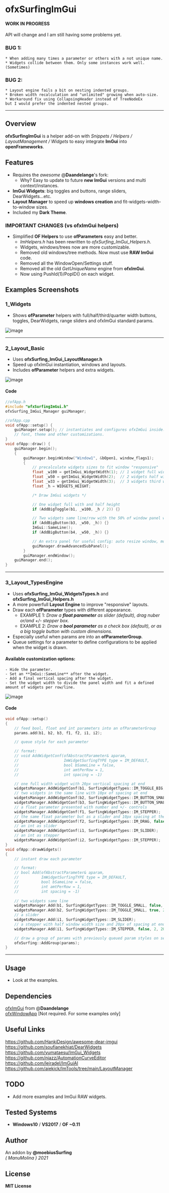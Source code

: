 ofxSurfingImGui
=============================

#### WORK IN PROGRESS
API will change and I am still having some problems yet.  
### **BUG 1**:  
    * When adding many times a parameter or others with a not unique name.  
    * Widgets collide between them. Only some instances work well. (Sometimes)  
### **BUG 2**:  
    * Layout engine fails a bit on nesting indented groups.  
    * Broken width recalculation and "unlimited" growing when auto-size.  
    * Workaround fix using CollapsingHeader instead of TreeNodeEx  
	but I would prefer the indented nested groups.

---------------------------------------------------------

## Overview
**ofxSurfingImGui** is a helper add-on with _Snippets / Helpers / LayoutManagement / Widgets_ to easy integrate **ImGui** into **openFrameworks**.

## Features 
* Requires the _awesome_ @**Daandelange**'s fork: 
    - Why? Easy to update to future **new ImGui** versions and multi context/instances.
* **ImGui Widgets**: big toggles and buttons, range sliders, DearWidgets...etc.
* **Layout Manager** to speed up **windows creation** and fit-widgets-width-to-window sizes.
* Included my **Dark Theme**.

### IMPORTANT CHANGES (vs ofxImGui helpers)  
- Simplified **OF Helpers** to use **ofParameters** easy and better. 
    * _ImHelpers.h_ has been rewritten to _ofxSurfing_ImGui_Helpers.h_.
    * Widgets, windows/trees now are more customizable. 
    * Removed old windows/tree methods. Now must use **RAW ImGui** code.
    * Removed all the WindowOpen/Settings stuff.
    * Removed all the old _GetUniqueName_ engine from **ofxImGui**. 
    * Now using PushId(1)/PopID() on each widget.

## Examples Screenshots

### 1_Widgets
* Shows **ofParameter** helpers with full/half/third/quarter width buttons, toggles, DearWidgets, range sliders and ofxImGui standard params.  

![image](/docs/Capture1.PNG?raw=true "image")  
<!-- <img src="docs/Capture1.PNG" width="80%" height="80%"> -->

---------------------------------------------------------

### 2_Layout_Basic
* Uses **ofxSurfing_ImGui_LayoutManager.h**  
* Speed up ofxImGui instantiation, windows and layouts. 
* Includes **ofParameter** helpers and extra widgets.  

![image](/docs/Capture2.PNG?raw=true "image")  
<!-- <img src="docs/Capture2.PNG" width="80%" height="80%"> -->

#### Code
```.cpp
//ofApp.h
#include "ofxSurfingImGui.h"
ofxSurfing_ImGui_Manager guiManager;

//ofApp.cpp
void ofApp::setup() { 
    guiManager.setup(); // instantiates and configures ofxImGui inside.
    // font, theme and other customizations.
}
void ofApp::draw() { 
    guiManager.begin();
    {
        guiManager.beginWindow("Window1", &bOpen1, window_flags1);
        {
            // precalculate widgets sizes to fit window "responsive"
            float _w100 = getImGui_WidgetWidth(1); // 1 widget full width
            float _w50 = getImGui_WidgetWidth(2);  // 2 widgets half width
            float _w33 = getImGui_WidgetWidth(3);  // 3 widgets third width
            float _h = WIDGETS_HEIGHT;

            /* Draw ImGui widgets */

            // One widget full with and half height
            if (AddBigToggle(b1, _w100, _h / 2)) {} 

            // Two widgets same line/row with the 50% of window panel width 
            if (AddBigButton(b3, _w50, _h)) {}
            ImGui::SameLine();
            if (AddBigButton(b4, _w50, _h)) {}

            // An extra panel for useful config: auto resize window, mouseOverGui..
            guiManager.drawAdvancedSubPanel();
        }
        guiManager.endWindow();
    guiManager.end();
}
```
---------------------------------------------------------

### 3_Layout_TypesEngine
* Uses **ofxSurfing_ImGui_WidgetsTypes.h** and **ofxSurfing_ImGui_Helpers.h**
* A more powerfull **Layout Engine** to improve "responsive" layouts.
* Draw each **ofParameter** types with different appearance.
    * EXAMPLE 1: _Draw a **float parameter** as slider (default), drag nuber or/and +/- stepper box._
    * EXAMPLE 2: _Draw a **bool parameter** as a check box (default), or as a big toggle button with custom dimensions._
* Especially useful when params are into an **ofParameterGroup**.
* Queue settings for a parameter to define configurations to be applied when the widget is drawn. 

#### Available customization options:
    - Hide the parameter.  
    - Set an **ImGui::SameLine** after the widget.  
    - Add a final vertical spacing after the widget.  
    - Set the widget width to divide the panel width and fit a defined amount of widgets per row/line.  

![image](/docs/Capture4.PNG?raw=true "image")  
<!-- <img src="docs/Capture4.PNG" width="80%" height="80%"> -->

#### Code
```.cpp
void ofApp::setup() 
{
    // feed bool, float and int parameters into an ofParameterGroup
    params.add(b1, b2, b3, f1, f2, i1, i2);

    // queue style for each parameter

    // format: 
    // void AddWidgetConf(ofAbstractParameter& aparam, 
    //                    ImWidgetSurfingTYPE type = IM_DEFAULT, 
    //                    bool bSameLine = false, 
    //                    int amtPerRow = 1, 
    //                    int spacing = -1)

    // one full width widget with 20px vertical spacing at end
    widgetsManager.AddWidgetConf(b1, SurfingWidgetTypes::IM_TOGGLE_BIG, false, 1, 20);
    // two widgets in the same line with 10px of spacing at end
    widgetsManager.AddWidgetConf(b2, SurfingWidgetTypes::IM_BUTTON_SMALL, true, 2);
    widgetsManager.AddWidgetConf(b3, SurfingWidgetTypes::IM_BUTTON_SMALL, false, 2, 10);
    // a float parameter presented with number and +/- controls
    widgetsManager.AddWidgetConf(f1, SurfingWidgetTypes::IM_STEPPER);
    // the same float parameter but as a slider and 10px spacing at the end
    widgetsManager.AddWidgetConf(f2, SurfingWidgetTypes::IM_DRAG, false, 1, 10);
    // an int as slider 
    widgetsManager.AddWidgetConf(i1, SurfingWidgetTypes::IM_SLIDER);
    // an int as stepper
    widgetsManager.AddWidgetConf(i2, SurfingWidgetTypes::IM_STEPPER);
}
void ofApp::drawWidgets() 
{
    // instant draw each parameter

    // format:
    // bool Add(ofAbstractParameter& aparam, 
    //          ImWidgetSurfingTYPE type = IM_DEFAULT, 
    //          bool bSameLine = false, 
    //          int amtPerRow = 1, 
    //          int spacing = -1)
    
    // two widgets same line
    widgetsManager.Add(b1, SurfingWidgetTypes::IM_TOGGLE_SMALL, false, 2);
    widgetsManager.Add(b2, SurfingWidgetTypes::IM_TOGGLE_SMALL, true, 2);
    // a slider
    widgetsManager.Add(i1, SurfingWidgetTypes::IM_SLIDER);
    // a stepper with half window width size and 20px of spacing at end
    widgetsManager.Add(i1, SurfingWidgetTypes::IM_STEPPER, false, 2, 20);

    // draw a group of params with previously queued param styles on setup() 
    ofxSurfing::AddGroup(params);
}
```

---------------------------------------------------------

## Usage
* Look at the examples.

## Dependencies
[ofxImGui](https://github.com/Daandelange/ofxImGui/tree/ofParameters-Helpers-Test) from @**Daandelange**  
[ofxWindowApp](https://github.com/moebiussurfing/ofxWindowApp) [Not required. For some examples only]  

## Useful Links
https://github.com/HankiDesign/awesome-dear-imgui  
https://github.com/soufianekhiat/DearWidgets  
https://github.com/yumataesu/ImGui_Widgets  
https://github.com/njazz/AutomationCurveEditor  
https://github.com/leiradel/ImGuiAl  
https://github.com/aiekick/ImTools/tree/main/LayoutManager  

## TODO
* Add more examples and ImGui RAW widgets.

## Tested Systems
- **Windows10** / **VS2017** / **OF ~0.11**

## Author
An addon by **@moebiusSurfing**  
*( ManuMolina ) 2021*  

## License
**MIT License**
